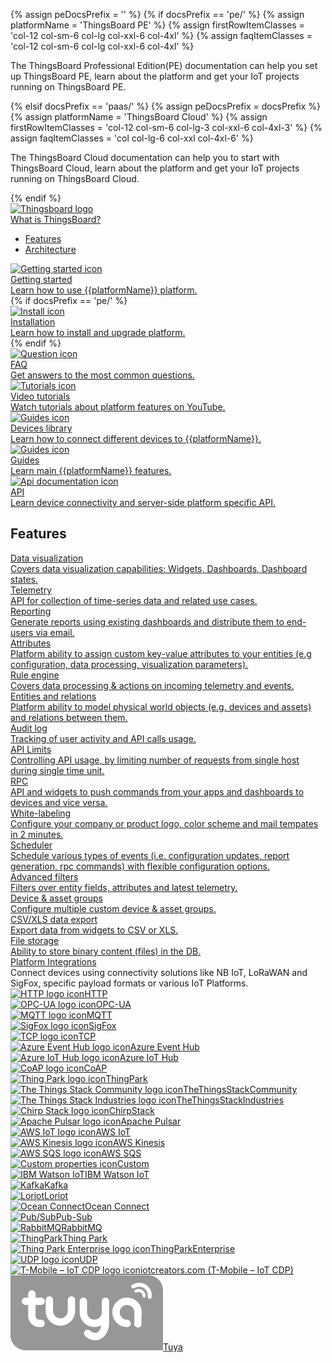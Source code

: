 {% assign peDocsPrefix = '' %}
{% if docsPrefix == 'pe/' %}
{% assign platformName = 'ThingsBoard PE' %}
{% assign firstRowItemClasses = 'col-12 col-sm-6 col-lg col-xxl-6 col-4xl' %}
{% assign faqItemClasses = 'col-12 col-sm-6 col-lg col-xxl-6 col-4xl' %}
<p>The ThingsBoard Professional Edition(PE) documentation can help you set up ThingsBoard PE, learn about the platform and get your IoT projects running on ThingsBoard PE.</p>
{% elsif docsPrefix == 'paas/' %}
{% assign peDocsPrefix = docsPrefix %}
{% assign platformName = 'ThingsBoard Cloud' %}
{% assign firstRowItemClasses = 'col-12 col-sm-6 col-lg-3 col-xxl-6 col-4xl-3' %}
{% assign faqItemClasses = 'col col-lg-6 col-xxl col-4xl-6' %}
<p>The ThingsBoard Cloud documentation can help you to start with ThingsBoard Cloud, learn about the platform and get your IoT projects running on ThingsBoard Cloud.</p>
{% endif %}

<div class="doc-features row mt-4">
    <div class="{{firstRowItemClasses}} mb-4">
        <a class="feature-card" href="/docs/{{docsPrefix}}getting-started-guides/what-is-thingsboard/">
            <img class="feature-logo" src="/images/feature-logo/thingsboard-logo.svg" alt="Thingsboard logo">
            <div class="feature-title">What is ThingsBoard?</div>
            <div class="feature-text">
                <ul>
                    <li>Features</li>
                    <li>Architecture</li>
                </ul>
            </div>
        </a>
    </div>
    <div class="{{firstRowItemClasses}} mb-4">
        <a class="feature-card" href="/docs/{{docsPrefix}}getting-started-guides/helloworld/">
            <img class="feature-logo" src="/images/feature-logo/getting-started.svg" alt="Getting started icon">
            <div class="feature-title">Getting started</div>
            <div class="feature-text">
                Learn how to use {{platformName}} platform.
            </div>
        </a>
    </div>
{% if docsPrefix == 'pe/' %}
    <div class="{{firstRowItemClasses}} mb-4">
        <a class="feature-card" href="/docs/user-guide/install/pe/installation-options/">
            <img class="feature-logo" src="/images/feature-logo/install.svg" alt="Install icon">
            <div class="feature-title">Installation</div>
            <div class="feature-text">
                Learn how to install and upgrade platform.
            </div>
        </a>
    </div>
{% endif %}
    <div class="{{faqItemClasses}} mb-4">
        <a class="feature-card" href="/docs/{{docsPrefix}}faq/">
            <img class="feature-logo" src="/images/feature-logo/faq.svg" alt="Question icon">
            <div class="feature-title">FAQ</div>
            <div class="feature-text">
                Get answers to the most common questions.
            </div>
        </a>
    </div>
    <div class="w-100"></div>
    <div class="col-12 col-sm-6 col-lg-3 col-xxl-6 col-4xl-3 mb-4">
        <a class="feature-card" href="https://www.youtube.com/channel/UCDb9fsV-YR4JmnipAMGsVAQ/videos">
            <img class="feature-logo" src="/images/feature-logo/tutorials.svg" alt="Tutorials icon">
            <div class="feature-title">Video tutorials</div>
            <div class="feature-text">
                Watch tutorials about platform features on YouTube.
            </div>
        </a>
    </div>
    <div class="col-12 col-sm-6 col-lg-3 col-xxl-6 col-4xl-3 mb-4">
        <a class="feature-card" href="/docs/{{docsPrefix}}devices-library/">
            <img class="feature-logo" src="/images/feature-logo/guides.svg" alt="Guides icon">
            <div class="feature-title">Devices library</div>
            <div class="feature-text">
                Learn how to connect different devices to {{platformName}}.
            </div>
        </a>
    </div>
    <div class="col-12 col-sm-6 col-lg-3 col-xxl-6 col-4xl-3 mb-4">
        <a class="feature-card" href="/docs/{{docsPrefix}}guides/">
            <img class="feature-logo" src="/images/feature-logo/guides.svg" alt="Guides icon">
            <div class="feature-title">Guides</div>
            <div class="feature-text">
                Learn main {{platformName}} features.
            </div>
        </a>
    </div>
    <div class="col-12 col-sm-6 col-lg-3 col-xxl-6 col-4xl-3 mb-4">
        <a class="feature-card" href="/docs/{{docsPrefix}}api/">
            <img class="feature-logo" src="/images/feature-logo/api.svg" alt="Api documentation icon">
            <div class="feature-title">API</div>
            <div class="feature-text">
                Learn device connectivity and server-side platform specific API.
            </div>
        </a>
    </div>
</div>

<h2 id="features">Features</h2>

<div class="doc-features row mt-4">
    <div class="col-12 col-sm-6 col-lg-4 col-xxl-6 col-4xl-4 mb-4">
        <a class="feature-card" href="/docs/{{docsPrefix}}guides/#AnchorIDDataVisualization">
            <div class="feature-title">Data visualization</div>
            <div class="feature-text">
                Covers data visualization capabilities: Widgets, Dashboards, Dashboard states.
            </div>
        </a>
    </div>
    <div class="col-12 col-sm-6 col-lg-4 col-xxl-6 col-4xl-4 mb-4">
        <a class="feature-card" href="/docs/{{docsPrefix}}user-guide/telemetry/">
            <div class="feature-title">Telemetry</div>
            <div class="feature-text">
                API for collection of time-series data and related use cases.
            </div>
        </a>
    </div>
    <div class="col-12 col-sm-6 col-lg-4 col-xxl-6 col-4xl-4 mb-4">
        <a class="feature-card" href="/docs/{{peDocsPrefix}}user-guide/reporting/">
            <div class="feature-title">Reporting</div>
            <div class="feature-text">
                Generate reports using existing dashboards and distribute them to end-users via email.
            </div>
        </a>
    </div>
    <div class="col-12 col-sm-6 col-lg-4 col-xxl-6 col-4xl-4 mb-4">
        <a class="feature-card" href="/docs/{{docsPrefix}}user-guide/attributes/">
            <div class="feature-title">Attributes</div>
            <div class="feature-text">
                Platform ability to assign custom key-value attributes to your entities (e.g configuration, data processing, visualization parameters).
            </div>
        </a>
    </div>
    <div class="col-12 col-sm-6 col-lg-4 col-xxl-6 col-4xl-4 mb-4">
        <a class="feature-card" href="/docs/{{docsPrefix}}user-guide/rule-engine-2-0/re-getting-started/">
            <div class="feature-title">Rule engine</div>
            <div class="feature-text">
                Covers data processing & actions on incoming telemetry and events.
            </div>
        </a>
    </div>
    <div class="col-12 col-sm-6 col-lg-4 col-xxl-6 col-4xl-4 mb-4">
        <a class="feature-card" href="/docs/{{docsPrefix}}user-guide/entities-and-relations/">
            <div class="feature-title">Entities and relations</div>
            <div class="feature-text">
                Platform ability to model physical world objects (e.g. devices and assets) and relations between them.
            </div>
        </a>
    </div>
    <div class="col-12 col-sm-6 col-lg-4 col-xxl-6 col-4xl-4 mb-4">
        <a class="feature-card" href="/docs/{{docsPrefix}}user-guide/audit-log/">
            <div class="feature-title">Audit log</div>
            <div class="feature-text">
                Tracking of user activity and API calls usage.
            </div>
        </a>
    </div>
    <div class="col-12 col-sm-6 col-lg-4 col-xxl-6 col-4xl-4 mb-4">
        <a class="feature-card" href="/docs/{{docsPrefix}}user-guide/api-limits/">
            <div class="feature-title">API Limits</div>
            <div class="feature-text">
                Controlling API usage, by limiting number of requests from single host during single time unit.
            </div>
        </a>
    </div>
    <div class="col-12 col-sm-6 col-lg-4 col-xxl-6 col-4xl-4 mb-4">
        <a class="feature-card" href="/docs/{{docsPrefix}}user-guide/rpc/">
            <div class="feature-title">RPC</div>
            <div class="feature-text">
                API and widgets to push commands from your apps and dashboards to devices and vice versa.
            </div>
        </a>
    </div>
    <div class="col-12 col-sm-6 col-lg-4 col-xxl-6 col-4xl-4 mb-4">
        <a class="feature-card" href="/docs/{{peDocsPrefix}}user-guide/white-labeling/">
            <div class="feature-title">White-labeling</div>
            <div class="feature-text">
                Configure your company or product logo, color scheme and mail tempates in 2 minutes.
            </div>
        </a>
    </div>
    <div class="col-12 col-sm-6 col-lg-4 col-xxl-6 col-4xl-4 mb-4">
        <a class="feature-card" href="/docs/{{peDocsPrefix}}user-guide/scheduler/">
            <div class="feature-title">Scheduler</div>
            <div class="feature-text">
                Schedule various types of events (i.e. configuration updates, report generation, rpc commands) with flexible configuration options.
            </div>
        </a>
    </div>
    <div class="col-12 col-sm-6 col-lg-4 col-xxl-6 col-4xl-4 mb-4">
        <a class="feature-card" href="/docs/{{docsPrefix}}user-guide/advanced-filters/">
            <div class="feature-title">Advanced filters</div>
            <div class="feature-text">
                Filters over entity fields, attributes and latest telemetry.
            </div>
        </a>
    </div>
    <div class="col-12 col-sm-6 col-lg-4 col-xxl-6 col-4xl-4 mb-4">
        <a class="feature-card" href="/docs/{{peDocsPrefix}}user-guide/groups/">
            <div class="feature-title">Device & asset groups</div>
            <div class="feature-text">
                Configure multiple custom device & asset groups.
            </div>
        </a>
    </div>
    <div class="col-12 col-sm-6 col-lg-4 col-xxl-6 col-4xl-4 mb-4">
        <a class="feature-card" href="/docs/{{peDocsPrefix}}user-guide/csv-xls-data-export/">
            <div class="feature-title">CSV/XLS data export</div>
            <div class="feature-text">
                Export data from widgets to CSV or XLS.
            </div>
        </a>
    </div>
    <div class="col col-lg-4 col-xxl col-4xl-4 mb-4">
        <a class="feature-card" href="/docs/{{peDocsPrefix}}user-guide/file-storage/">
            <div class="feature-title">File storage</div>
            <div class="feature-text">
                Ability to store binary content (files) in the DB.
            </div>
        </a>
    </div>
    <div class="w-100"></div>
    <div class="col col-lg-8 col-xxl col-4xl-8 mb-4">
        <div class="feature-card">
            <div class="feature-title"><a href="/docs/{{peDocsPrefix}}user-guide/integrations/">Platform Integrations</a></div>
            <div class="feature-text">
                Connect devices using connectivity solutions like NB IoT, LoRaWAN and SigFox, specific payload formats or various IoT Platforms.
            </div>
            <div class="row mt-4">
                <div class="col-12 col-sm-6 mb-4">
                    <a class="feature-card inner" href="/docs/{{peDocsPrefix}}user-guide/integrations/http/">
                        <div class="feature-title"><img class="integration-logo" src="/images/feature-logo/integration/http.svg" alt="HTTP logo icon"><span>HTTP</span></div>
                    </a>
                </div>
                <div class="col-12 col-sm-6 mb-4">
                    <a class="feature-card inner" href="/docs/{{peDocsPrefix}}user-guide/integrations/opc-ua/">
                        <div class="feature-title"><img class="integration-logo" src="/images/feature-logo/integration/opc-ua.svg" alt="OPC-UA logo icon"><span>OPC-UA</span></div>
                    </a>
                </div>
                <div class="col-12 col-sm-6 mb-4">
                    <a class="feature-card inner" href="/docs/{{peDocsPrefix}}user-guide/integrations/mqtt/">
                        <div class="feature-title"><img class="integration-logo" src="/images/feature-logo/integration/mqtt.svg" alt="MQTT logo icon"><span>MQTT</span></div>
                    </a>
                </div>
                <div class="col-12 col-sm-6 mb-4">
                    <a class="feature-card inner" href="/docs/{{peDocsPrefix}}user-guide/integrations/sigfox/">
                        <div class="feature-title"><img class="integration-logo" src="/images/feature-logo/integration/sigfox.svg" alt="SigFox logo icon"><span>SigFox</span></div>
                    </a>
                </div>
                <div class="col-12 col-sm-6 mb-4">
                    <a class="feature-card inner" href="/docs/{{peDocsPrefix}}user-guide/integrations/tcp/">
                        <div class="feature-title"><img class="integration-logo" src="/images/feature-logo/integration/tcp.svg" alt="TCP logo icon"><span>TCP</span></div>
                    </a>
                </div>
                <div class="col-12 col-sm-6 mb-4">
                    <a class="feature-card inner" href="/docs/{{peDocsPrefix}}user-guide/integrations/azure-event-hub/">
                        <div class="feature-title"><img class="integration-logo" src="/images/feature-logo/integration/azure-event-hub.svg" alt="Azure Event Hub logo icon"><span>Azure Event Hub</span></div>
                    </a>
                </div>
                <div class="col-12 col-sm-6 mb-4">
                    <a class="feature-card inner" href="/docs/{{peDocsPrefix}}user-guide/integrations/azure-iot-hub/">
                        <div class="feature-title"><img class="integration-logo" src="/images/feature-logo/integration/azure-iot-hub.svg" alt="Azure IoT Hub logo icon"><span>Azure IoT Hub</span></div>
                    </a>
                </div>
                <div class="col-12 col-sm-6 mb-4">
                    <a class="feature-card inner" href="/docs/{{peDocsPrefix}}user-guide/integrations/coap/">
                        <div class="feature-title"><img class="integration-logo" src="/images/feature-logo/integration/coap.svg" alt="CoAP logo icon"><span>CoAP</span></div>
                    </a>
                </div>
                <div class="col-12 col-sm-6 mb-4">
                    <a class="feature-card inner" href="/docs/{{peDocsPrefix}}user-guide/integrations/thingpark/">
                        <div class="feature-title"><img class="integration-logo" src="/images/feature-logo/integration/thingpark.svg" alt="Thing Park logo icon"><span>ThingPark</span></div>
                    </a>
                </div>
                <div class="col-12 col-sm-6 mb-4">
                    <a class="feature-card inner" href="/docs/{{peDocsPrefix}}user-guide/integrations/ttn/">
                        <div class="feature-title"><img class="integration-logo" src="/images/feature-logo/integration/ttn.svg" alt="The Things Stack Community logo icon"><span>TheThingsStackCommunity</span></div>
                    </a>
                </div>
                <div class="col-12 col-sm-6 mb-4">
                    <a class="feature-card inner" href="/docs/{{peDocsPrefix}}user-guide/integrations/tti/">
                        <div class="feature-title"><img class="integration-logo" src="/images/feature-logo/integration/things-stack-industries.svg" alt="The Things Stack Industries logo icon"><span>TheThingsStackIndustries</span></div>
                    </a>
                </div>
                <div class="col-12 col-sm-6 mb-4">
                    <a class="feature-card inner" href="/docs/{{peDocsPrefix}}user-guide/integrations/chirpstack/">
                        <div class="feature-title"><img class="integration-logo" src="/images/feature-logo/integration/chirpstack.svg" alt="Chirp Stack logo icon"><span>ChirpStack</span></div>
                    </a>
                </div>
                <div class="col-12 col-sm-6 mb-4">
                    <a class="feature-card inner" href="/docs/{{peDocsPrefix}}user-guide/integrations/">
                        <div class="feature-title"><img class="integration-logo" src="/images/feature-logo/integration/apache-pulsar.svg" alt="Apache Pulsar logo icon"><span>Apache Pulsar</span></div>
                    </a>
                </div>
                <div class="col-12 col-sm-6 mb-4">
                    <a class="feature-card inner" href="/docs/{{peDocsPrefix}}user-guide/integrations/aws-iot/">
                        <div class="feature-title"><img class="integration-logo" src="/images/feature-logo/integration/aws-iot.svg" alt="AWS IoT logo icon"><span>AWS IoT</span></div>
                    </a>
                </div>
                <div class="col-12 col-sm-6 mb-4">
                    <a class="feature-card inner" href="/docs/{{peDocsPrefix}}user-guide/integrations/aws-kinesis/">
                        <div class="feature-title"><img class="integration-logo" src="/images/feature-logo/integration/aws-kinesis.svg" alt="AWS Kinesis logo icon"><span>AWS Kinesis</span></div>
                    </a>
                </div>
                <div class="col-12 col-sm-6 mb-4">
                    <a class="feature-card inner" href="/docs/{{peDocsPrefix}}user-guide/integrations/">
                        <div class="feature-title"><img class="integration-logo" src="/images/feature-logo/integration/aws-sqs.svg" alt="AWS SQS logo icon"><span>AWS SQS</span></div>
                    </a>
                </div>
                <div class="col-12 col-sm-6 mb-4">
                    <a class="feature-card inner" href="/docs/{{peDocsPrefix}}user-guide/integrations/">
                        <div class="feature-title"><img class="integration-logo" src="/images/feature-logo/integration/custom.svg" alt="Custom properties icon"><span>Custom</span></div>
                    </a>
                </div>
                <div class="col-12 col-sm-6 mb-4">
                    <a class="feature-card inner" href="/docs/{{peDocsPrefix}}user-guide/integrations/ibm-watson-iot/">
                        <div class="feature-title"><img class="integration-logo" src="/images/feature-logo/integration/ibm-watson-iot.svg" alt="IBM Watson IoT"><span>IBM Watson IoT</span></div>
                    </a>
                </div>
                <div class="col-12 col-sm-6 mb-4">
                    <a class="feature-card inner" href="/docs/{{peDocsPrefix}}user-guide/integrations/kafka/">
                        <div class="feature-title"><img class="integration-logo" src="/images/feature-logo/integration/kafka.svg" alt="Kafka"><span>Kafka</span></div>
                    </a>
                </div>
                <div class="col-12 col-sm-6 mb-4">
                    <a class="feature-card inner" href="/docs/{{peDocsPrefix}}user-guide/integrations/loriot/">
                        <div class="feature-title"><img class="integration-logo" src="/images/feature-logo/integration/loriot.svg" alt="Loriot"><span>Loriot</span></div>
                    </a>
                </div>
                <div class="col-12 col-sm-6 mb-4">
                    <a class="feature-card inner" href="/docs/{{peDocsPrefix}}user-guide/integrations/ocean-connect/">
                        <div class="feature-title"><img class="integration-logo" src="/images/feature-logo/integration/ocean-connect.svg" alt="Ocean Connect"><span>Ocean Connect</span></div>
                    </a>
                </div>
                <div class="col-12 col-sm-6 mb-4">
                    <a class="feature-card inner" href="/docs/{{peDocsPrefix}}user-guide/integrations/">
                        <div class="feature-title"><img class="integration-logo" src="/images/feature-logo/integration/pub-sub.svg" alt="Pub/Sub"><span>Pub-Sub</span></div>
                    </a>
                </div>
                <div class="col-12 col-sm-6 mb-4">
                    <a class="feature-card inner" href="/docs/{{peDocsPrefix}}user-guide/integrations/">
                        <div class="feature-title"><img class="integration-logo" src="/images/feature-logo/integration/rabbitmq.svg" alt="RabbitMQ"><span>RabbitMQ</span></div>
                    </a>
                </div>
                <div class="col-12 col-sm-6 mb-4">
                    <a class="feature-card inner" href="/docs/{{peDocsPrefix}}user-guide/integrations/thingpark/">
                        <div class="feature-title"><img class="integration-logo" src="/images/feature-logo/integration/thingpark.svg" alt="ThingPark"><span>Thing Park</span></div>
                    </a>
                </div>
                <div class="col-12 col-sm-6 mb-4">
                    <a class="feature-card inner" href="/docs/{{peDocsPrefix}}user-guide/integrations/">
                        <div class="feature-title"><img class="integration-logo" src="/images/feature-logo/integration/thingpark-enterprise.svg" alt="Thing Park Enterprise logo icon"><span>ThingParkEnterprise</span></div>
                    </a>
                </div>
                <div class="col-12 col-sm-6 mb-4">
                    <a class="feature-card inner" href="/docs/{{peDocsPrefix}}user-guide/integrations/udp/">
                        <div class="feature-title"><img class="integration-logo" src="/images/feature-logo/integration/udp.svg" alt="UDP logo icon"><span>UDP</span></div>
                    </a>
                </div>
                <div class="col-12 col-sm-6 mb-4">
                    <a class="feature-card inner" href="/docs/{{peDocsPrefix}}user-guide/integrations/">
                        <div class="feature-title"><img class="integration-logo" src="/images/feature-logo/integration/iotcreators.com.svg" alt="T-Mobile – IoT CDP logo icon"><span>iotcreators.com (T-Mobile – IoT CDP)</span></div>
                    </a>
                </div>
                <div class="col-12 col-sm-6 mb-4">
                    <a class="feature-card inner" href="/docs/{{peDocsPrefix}}user-guide/integrations/tuya/">
                        <div class="feature-title"><img class="integration-logo" src="/images/feature-logo/integration/tuya.svg" alt="Tuya logo icon"><span>Tuya</span></div>
                    </a>
                </div>
            </div>
        </div>
    </div>
</div>
